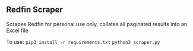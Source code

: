 ## Redfin Scraper

Scrapes Redfin for personal use only, collates all paginated results into an Excel file

To use:
`pip3 install -r requirements.txt`
`python3 scraper.py`